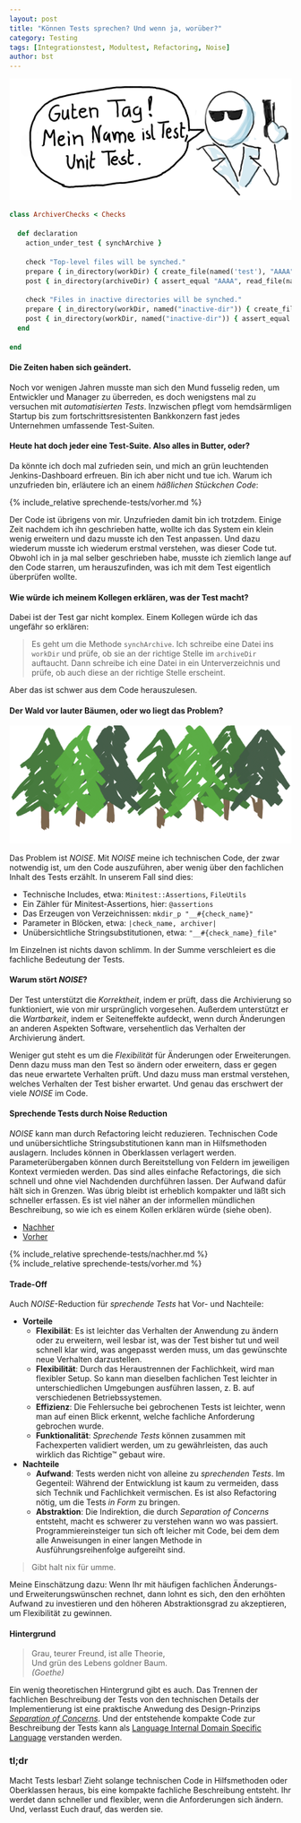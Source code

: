 ```yaml
---
layout: post
title: "Können Tests sprechen? Und wenn ja, worüber?"
category: Testing
tags: [Integrationstest, Modultest, Refactoring, Noise]
author: bst
---
```


![unit test](/assets/sprechende-tests/unit-test.png)


```ruby
class ArchiverChecks < Checks

  def declaration
    action_under_test { synchArchive }

    check "Top-level files will be synched."
    prepare { in_directory(workDir) { create_file(named('test'), "AAAA") } }
    post { in_directory(archiveDir) { assert_equal "AAAA", read_file(named('test')) } }

    check "Files in inactive directories will be synched."
    prepare { in_directory(workDir, named("inactive-dir")) { create_file(named(), "BBBB") } }
    post { in_directory(workDir, named("inactive-dir")) { assert_equal "BBBB", read_file(named()) } }
  end

end
```

#### Die Zeiten haben sich geändert.

Noch vor wenigen Jahren musste man sich den Mund fusselig reden, um Entwickler und Manager zu überreden, es doch wenigstens mal zu versuchen mit *automatisierten Tests*.
Inzwischen pflegt vom hemdsärmligen Startup bis zum fortschrittsresistenten Bankkonzern fast jedes Unternehmen umfassende Test-Suiten.

#### Heute hat doch jeder eine Test-Suite. Also alles in Butter, oder?

Da könnte ich doch mal zufrieden sein, und mich an grün leuchtenden Jenkins-Dashboard erfreuen.
Bin ich aber nicht und tue ich.
Warum ich unzufrieden bin, erläutere ich an einem *häßlichen Stückchen Code*:

{% include_relative sprechende-tests/vorher.md %}

Der Code ist übrigens von mir.
Unzufrieden damit bin ich trotzdem.
Einige Zeit nachdem ich ihn geschrieben hatte, wollte ich das System ein klein wenig erweitern und dazu musste ich den Test anpassen.
Und dazu wiederum musste ich wiederum erstmal verstehen, was dieser Code tut.
Obwohl ich in ja mal selber geschrieben habe, musste ich ziemlich lange auf den Code starren, um herauszufinden, was ich mit dem Test eigentlich überprüfen wollte.

#### Wie würde ich meinem Kollegen erklären, was der Test macht?

Dabei ist der Test gar nicht komplex.
Einem Kollegen würde ich das ungefähr so erklären:

> Es geht um die Methode `synchArchive`.
> Ich schreibe eine Datei ins `workDir` und prüfe, ob sie an der richtige Stelle im `archiveDir` auftaucht.
> Dann schreibe ich eine Datei in ein Unterverzeichnis und prüfe, ob auch diese an der richtige Stelle erscheint.

Aber das ist schwer aus dem Code herauszulesen.

#### Der Wald vor lauter Bäumen, oder wo liegt das Problem?

![wald](/assets/sprechende-tests/wald.png)

Das Problem ist *NOISE*. Mit *NOISE* meine ich technischen Code, der zwar notwendig ist, um den Code auszuführen, aber wenig über den fachlichen Inhalt des Tests erzählt. In unserem Fall sind dies:

 * Technische Includes, etwa: `Minitest::Assertions`, `FileUtils`
 * Ein Zähler für Minitest-Assertions, hier: `@assertions`
 * Das Erzeugen von Verzeichnissen: `mkdir_p "__#{check_name}"`
 * Parameter in Blöcken, etwa: `|check_name, archiver|`
 * Unübersichtliche Stringsubstitutionen, etwa: `"__#{check_name}_file"`

Im Einzelnen ist nichts davon schlimm. In der Summe verschleiert es die fachliche Bedeutung der Tests.

#### Warum stört *NOISE*?

Der Test unterstützt die *Korrektheit*, indem er prüft, dass die Archivierung so funktioniert, wie von mir ursprünglich vorgesehen.
Außerdem unterstützt er die *Wartbarkeit*, indem er Seiteneffekte aufdeckt, wenn durch Änderungen an anderen Aspekten Software, versehentlich das Verhalten der Archivierung ändert.

Weniger gut steht es um die *Flexibilität* für Änderungen oder Erweiterungen.
Denn dazu muss man den Test so ändern oder erweitern, dass er gegen das neue erwartete Verhalten prüft.
Und dazu muss man erstmal verstehen, welches Verhalten der Test bisher erwartet.
Und genau das erschwert der viele *NOISE* im Code.

#### Sprechende Tests durch Noise Reduction

*NOISE* kann man durch Refactoring leicht reduzieren. Technischen Code und unübersichtliche Stringsubstitutionen kann man in Hilfsmethoden auslagern.
Includes können in Oberklassen verlagert werden. Parameterübergaben können durch Bereitstellung von Feldern im jeweiligen Kontext vermieden werden.
Das sind alles einfache Refactorings, die sich schnell  und ohne viel Nachdenden durchführen lassen.
Der Aufwand dafür hält sich in Grenzen.
Was übrig bleibt ist erheblich kompakter und läßt sich schneller erfassen.
Es ist viel näher an der informellen mündlichen Beschreibung, so wie ich es einem Kollen erklären würde (siehe oben).

<ul id = "myTab" class = "nav nav-tabs">
  <li class="active"><a href = "#nachher" data-toggle = "tab">Nachher</a></li>
  <li><a href = "#vorher" data-toggle = "tab">Vorher</a></li>
</ul>

<div id = "myTabContent" class = "tab-content">

  <div class = "tab-pane fade in active" id = "nachher" style="max-height: 350px;overflow-y:scroll;">
  {% include_relative sprechende-tests/nachher.md %}
  </div>

  <div class = "tab-pane fade" id = "vorher" style="max-height: 350px;overflow-y:scroll;" >
    {% include_relative sprechende-tests/vorher.md %}
  </div>

</div>

#### Trade-Off

Auch *NOISE*-Reduction für *sprechende Tests* hat Vor- und Nachteile:

 * **Vorteile**
   * **Flexibilät**: Es ist leichter das Verhalten der Anwendung zu ändern oder zu erweitern, weil lesbar ist, was der Test bisher tut und weil schnell klar wird, was angepasst werden muss, um das gewünschte neue Verhalten darzustellen.
   * **Flexibilität**: Durch das Heraustrennen der Fachlichkeit, wird man flexibler Setup. So kann man dieselben fachlichen Test leichter in unterschiedlichen Umgebungen ausführen lassen, z. B. auf verschiedenen Betriebssystemen.
   * **Effizienz**: Die Fehlersuche bei gebrochenen Tests ist leichter, wenn man auf einen Blick erkennt, welche fachliche Anforderung gebrochen wurde.
   * **Funktionalität**: *Sprechende Tests* können zusammen mit Fachexperten validiert werden, um zu gewährleisten, das auch wirklich das Richtige™ gebaut wire.
 * **Nachteile**
   * **Aufwand**: Tests werden nicht von alleine zu *sprechenden Tests*. Im Gegenteil: Während der Entwicklung ist kaum zu vermeiden, dass sich Technik und Fachlichkeit vermischen. Es ist also Refactoring nötig, um die Tests *in Form* zu bringen.
   * **Abstraktion**: Die Indirektion, die durch *Separation of Concerns* entsteht, macht es schwerer zu verstehen wann wo was passiert. Programmiereinsteiger tun sich oft leicher mit Code, bei dem dem alle Anweisungen in einer langen Methode in Ausführungsreihenfolge aufgereiht sind.

> Gibt halt nix für umme.

Meine Einschätzung dazu: Wenn Ihr mit häufigen fachlichen Änderungs- und Erweiterungswünschen rechnet, dann lohnt es sich, den den erhöhten Aufwand zu investieren und den höheren Abstraktionsgrad zu akzeptieren, um Flexibilität zu gewinnen.

#### Hintergrund

> Grau, teurer Freund, ist alle Theorie,<BR/>
> Und grün des Lebens goldner Baum.<BR/>
> *(Goethe)*

Ein wenig theoretischen Hintergrund gibt es auch. Das Trennen der fachlichen Beschreibung der Tests von den technischen Details der Implementierung ist eine praktische Anwedung des Design-Prinzips [*Separation of Concerns*](https://en.wikipedia.org/wiki/Separation_of_concerns). Und der entstehende kompakte Code zur Beschreibung der Tests kann als [Language Internal Domain Specific Language](http://martinfowler.com/bliki/InternalDslStyle.html) verstanden werden.

### tl;dr

Macht Tests lesbar!
Zieht solange technischen Code in Hilfsmethoden oder Oberklassen heraus, bis eine kompakte fachliche Beschreibung entsteht.
Ihr werdet dann schneller und flexibler, wenn die Anforderungen sich ändern. Und, verlasst Euch drauf, das werden sie.
